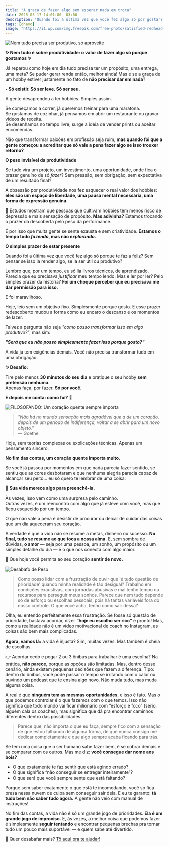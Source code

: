 ```yaml
---
title: "A graça de fazer algo sem esperar nada em troca"
date: 2025-03-17 14:01:00 -03:00
description: "Quando foi a última vez que você fez algo só por gostar? Sem precisar monetizar ou transformar em meta? Bora falar sobre isso! 🦋"
tags: [ohayo]
image: "https://i1.wp.com/img.freepik.com/free-photo/satisfied-redhead-businesswoman-resting-after-work-day-dreaming-office-there-are-people-background_637285-64.jpg?resize=600,338"
---
```

![Nem tudo precisa ser produtivo, só aproveite](https://cdn.jsdelivr.net/gh/geanramos/files/img/rising-tag.png)

**✨ Nem tudo é sobre produtividade: o valor de fazer algo só porque gostamos ✨**

Já reparou como hoje em dia tudo precisa ter um propósito, uma entrega, uma meta? Se puder gerar renda então, melhor ainda! Mas e se a graça de um hobby estiver justamente no fato de **não precisar dar em nada**?

**- Só existir. Só ser leve. Só ser seu.**

A gente desaprendeu a ter hobbies. Simples assim.

Se começamos a correr, já queremos treinar para uma maratona.  
Se gostamos de cozinhar, já pensamos em abrir um restaurante ou gravar vídeos de receita.  
Se desenhamos no tempo livre, surge a ideia de vender prints ou aceitar encomendas.

Não que transformar paixões em profissão seja ruim, **mas quando foi que a gente começou a acreditar que só vale a pena fazer algo se isso trouxer retorno?**

**O peso invisível da produtividade**

Se tudo vira um projeto, um investimento, uma oportunidade, onde fica o prazer genuíno de só _fazer_? Sem pressão, sem obrigação, sem expectativa de um resultado final?

A obsessão por produtividade nos fez esquecer o real valor dos hobbies: **eles são um espaço de liberdade, uma pausa mental necessária, uma forma de expressão genuína.**

📌 Estudos mostram que pessoas que cultivam hobbies têm menos risco de depressão e mais sensação de propósito. **Mas adivinha?** Estamos trocando o prazer da descoberta pelo peso da performance.

É por isso que muita gente se sente exausta e sem criatividade. **Estamos o tempo todo _fazendo_, mas não _explorando_.**

**O simples prazer de estar presente**

Quando foi a última vez que você fez algo só porque te fazia feliz? Sem pensar se isso ia render algo, se ia ser útil ou produtivo?

Lembro que, por um tempo, eu só lia livros técnicos, de aprendizado. Parecia que eu precisava _justificar_ meu tempo lendo. Mas e ler por ler? Pelo simples prazer da história? **Foi um choque perceber que eu precisava me dar permissão para isso.**

E foi maravilhoso.

Hoje, leio sem um objetivo fixo. Simplesmente porque gosto. E esse prazer redescoberto mudou a forma como eu encaro o descanso e os momentos de lazer.

Talvez a pergunta não seja _"como posso transformar isso em algo produtivo?"_, mas sim:

**_"Será que eu não posso simplesmente fazer isso porque gosto?"_**

A vida já tem exigências demais. Você não precisa transformar tudo em uma obrigação.

 **✨ Desafio:**

Tire pelo menos **30 minutos do seu dia** e pratique o seu hobby **sem pretensão nenhuma**.  
Apenas faça, por fazer. **Só por você.**

**E depois me conta: como foi?** 💛

 
![FILOSOFANDO: Um coração quente sempre importa](https://cdn.jsdelivr.net/gh/geanramos/files/img/filosofando.png)

> _"Não há no mundo sensação mais agradável que a de um coração, depois de um período de indiferença, voltar a se abrir para um novo objeto."_  
> — Goethe  

Hoje, sem teorias complexas ou explicações técnicas. Apenas um pensamento sincero:  

**No fim das contas, um coração quente importa muito.**  

Se você já passou por momentos em que nada parecia fazer sentido, se sentiu que as cores desbotaram e que nenhuma alegria parecia capaz de alcançar seu peito… eu só quero te lembrar de uma coisa:  

🌿 **Sua vida merece algo para preenchê-la.**  

Às vezes, isso vem como uma surpresa pelo caminho.  
Outras vezes, é um reencontro com algo que já esteve com você, mas que ficou esquecido por um tempo.  

O que não vale a pena é desistir de procurar ou deixar de cuidar das coisas que um dia aqueceram seu coração.  

A verdade é que a vida não se resume a metas, dinheiro ou sucesso. **No final, tudo se resume ao que toca a nossa alma.** E, sem sombra de dúvidas, **o amor** — seja por uma pessoa, um sonho, um propósito ou um simples detalhe do dia — é o que nos conecta com algo maior.  

💛 Que hoje você permita ao seu coração **sentir de novo.**  


![Desabafo de Peso](https://cdn.jsdelivr.net/gh/geanramos/files/img/desabafo.png)

> Como posso lidar com a frustração de ouvir que 'é tudo questão de
> prioridade' quando minha realidade é tão desigual? Trabalho em
> condições exaustivas, com jornadas abusivas e mal tenho tempo ou
> recursos para perseguir meus sonhos. Parece que nem tudo depende só de
> esforço ou escolhas pessoais, pois há tantas variáveis fora do nosso
> controle. O que você acha, tenho como sair dessa?

Olha, eu entendo perfeitamente essa frustração. Se fosse só questão de prioridade, bastava acordar, dizer **“hoje eu escolho ser rico”** e pronto! Mas, como a realidade não é um vídeo motivacional de coach no Instagram, as coisas são bem mais complicadas.  

**Agora, vamos lá:** a vida é injusta? Sim, muitas vezes. Mas também é cheia de escolhas.

👉 Acordar cedo e pegar 2 ou 3 ônibus para trabalhar é uma escolha? Na prática, **não parece**, porque as opções são limitadas. Mas, dentro desse cenário, ainda existem pequenas decisões que fazem a diferença. Tipo: dentro do ônibus, você pode passar o tempo se irritando com o calor ou ouvindo um podcast que te ensina algo novo. Não muda tudo, mas muda alguma coisa.  

A real é que **ninguém tem as mesmas oportunidades**, e isso é fato. Mas o que podemos controlar é o que fazemos com o que temos. Isso não significa que todo mundo vai ficar milionário com “esforço e foco” (sério, alguém cala os coaches), mas significa que dá pra encontrar caminhos diferentes dentro das possibilidades.  

> Parece que, não importa o que eu faça, sempre fico com a sensação de
> que estou falhando de alguma forma, de que nunca consigo me dedicar
> completamente e que algo sempre acaba ficando para trás.

Se tem uma coisa que o ser humano sabe fazer bem, é se cobrar demais e se comparar com os outros. Mas me diz: **você consegue dar nome aos bois?**  

- O que exatamente te faz sentir que está agindo errado?  
- O que significa “não conseguir se entregar inteiramente”?  
- O que será que você sempre sente que está faltando?  

Porque sem saber exatamente o que está te incomodando, você só fica presa nessa nuvem de culpa sem conseguir sair dela. E eu te garanto: **tá tudo bem não saber tudo agora.** A gente não veio com manual de instruções!  

No fim das contas, a vida não é só um grande jogo de prioridades. **Ela é um grande jogo de improviso.** E, às vezes, a melhor coisa que podemos fazer é simplesmente **seguir tentando** e encontrar pequenas brechas pra tornar tudo um pouco mais suportável — e quem sabe até divertido.  

🦋 Quer desabafar mais? [Tô aqui pra te ajudar!](https://forms.gle/zezBcJu3XH8MM3sq7)
